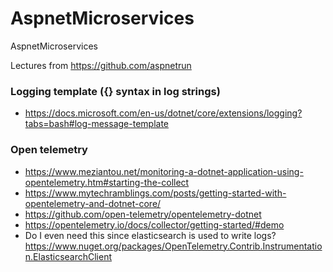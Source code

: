 # AspnetMicroservices
AspnetMicroservices

Lectures from https://github.com/aspnetrun


### Logging template ({} syntax in log strings)
- https://docs.microsoft.com/en-us/dotnet/core/extensions/logging?tabs=bash#log-message-template

### Open telemetry
- https://www.meziantou.net/monitoring-a-dotnet-application-using-opentelemetry.htm#starting-the-collect
- https://www.mytechramblings.com/posts/getting-started-with-opentelemetry-and-dotnet-core/
- https://github.com/open-telemetry/opentelemetry-dotnet
- https://opentelemetry.io/docs/collector/getting-started/#demo
- Do I even need this since elasticsearch is used to write logs? https://www.nuget.org/packages/OpenTelemetry.Contrib.Instrumentation.ElasticsearchClient
